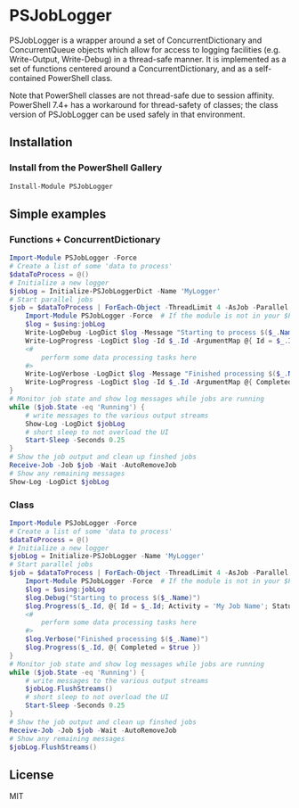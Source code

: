 # PSJobLogger

PSJobLogger is a wrapper around a set of ConcurrentDictionary and ConcurrentQueue objects
which allow for access to logging facilities (e.g. Write-Output, Write-Debug) in a thread-safe
manner. It is implemented as a set of functions centered around a ConcurrentDictionary, and
as a self-contained PowerShell class.

Note that PowerShell classes are not thread-safe due to session affinity. PowerShell 7.4+
has a workaround for thread-safety of classes; the class version of PSJobLogger can be used
safely in that environment.

## Installation

### Install from the PowerShell Gallery

```powershell
Install-Module PSJobLogger
```

## Simple examples

### Functions + ConcurrentDictionary

```powershell
Import-Module PSJobLogger -Force
# Create a list of some 'data to process'
$dataToProcess = @()
# Initialize a new logger
$jobLog = Initialize-PSJobLoggerDict -Name 'MyLogger'
# Start parallel jobs
$job = $dataToProcess | ForEach-Object -ThreadLimit 4 -AsJob -Parallel {
    Import-Module PSJobLogger -Force  # If the module is not in your $PSModulePath
    $log = $using:jobLog
    Write-LogDebug -LogDict $log -Message "Starting to process $($_.Name)"
    Write-LogProgress -LogDict $log -Id $_.Id -ArgumentMap @{ Id = $_.Id; Activity = 'My Job Name'; Status = 'Processing'; PercentComplete = 0 }
    <#
        perform some data processing tasks here
    #>
    Write-LogVerbose -LogDict $log -Message "Finished processing $($_.Name)"
    Write-LogProgress -LogDict $log -Id $_.Id -ArgumentMap @{ Completed = $true }
}
# Monitor job state and show log messages while jobs are running
while ($job.State -eq 'Running') {
    # write messages to the various output streams
    Show-Log -LogDict $jobLog
    # short sleep to not overload the UI
    Start-Sleep -Seconds 0.25
}
# Show the job output and clean up finshed jobs
Receive-Job -Job $job -Wait -AutoRemoveJob
# Show any remaining messages
Show-Log -LogDict $jobLog
```

### Class

```powershell
Import-Module PSJobLogger -Force
# Create a list of some 'data to process'
$dataToProcess = @()
# Initialize a new logger
$jobLog = Initialize-PSJobLogger -Name 'MyLogger'
# Start parallel jobs
$job = $dataToProcess | ForEach-Object -ThreadLimit 4 -AsJob -Parallel {
    Import-Module PSJobLogger -Force  # If the module is not in your $PSModulePath
    $log = $using:jobLog
    $log.Debug("Starting to process $($_.Name)")
    $log.Progress($_.Id, @{ Id = $_.Id; Activity = 'My Job Name'; Status = 'Processing'; PercentComplete = 0 })
    <#
        perform some data processing tasks here
    #>
    $log.Verbose("Finished processing $($_.Name)")
    $log.Progress($_.Id, @{ Completed = $true })
}
# Monitor job state and show log messages while jobs are running
while ($job.State -eq 'Running') {
    # write messages to the various output streams
    $jobLog.FlushStreams()
    # short sleep to not overload the UI
    Start-Sleep -Seconds 0.25
}
# Show the job output and clean up finshed jobs
Receive-Job -Job $job -Wait -AutoRemoveJob
# Show any remaining messages
$jobLog.FlushStreams()
```

## License

MIT
